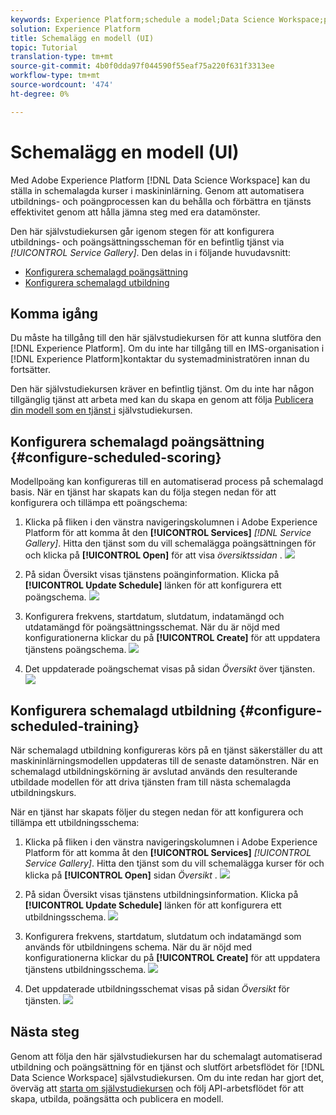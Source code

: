 ```yaml
---
keywords: Experience Platform;schedule a model;Data Science Workspace;popular topics
solution: Experience Platform
title: Schemalägg en modell (UI)
topic: Tutorial
translation-type: tm+mt
source-git-commit: 4b0f0dda97f044590f55eaf75a220f631f3313ee
workflow-type: tm+mt
source-wordcount: '474'
ht-degree: 0%

---
```



# Schemalägg en modell (UI)

Med Adobe Experience Platform [!DNL Data Science Workspace] kan du ställa in schemalagda kurser i maskininlärning. Genom att automatisera utbildnings- och poängprocessen kan du behålla och förbättra en tjänsts effektivitet genom att hålla jämna steg med era datamönster.

Den här självstudiekursen går igenom stegen för att konfigurera utbildnings- och poängsättningsscheman för en befintlig tjänst via *[!UICONTROL Service Gallery]*. Den delas in i följande huvudavsnitt:

- [Konfigurera schemalagd poängsättning](#configure-scheduled-scoring)
- [Konfigurera schemalagd utbildning](#configure-scheduled-training)

## Komma igång

Du måste ha tillgång till den här självstudiekursen för att kunna slutföra den [!DNL Experience Platform]. Om du inte har tillgång till en IMS-organisation i [!DNL Experience Platform]kontaktar du systemadministratören innan du fortsätter.

Den här självstudiekursen kräver en befintlig tjänst. Om du inte har någon tillgänglig tjänst att arbeta med kan du skapa en genom att följa [Publicera din modell som en tjänst i](./publish-model-service-ui.md) självstudiekursen.

## Konfigurera schemalagd poängsättning {#configure-scheduled-scoring}

Modellpoäng kan konfigureras till en automatiserad process på schemalagd basis. När en tjänst har skapats kan du följa stegen nedan för att konfigurera och tillämpa ett poängschema:

1. Klicka på fliken i den vänstra navigeringskolumnen i Adobe Experience Platform för att komma åt den **[!UICONTROL Services]** *[!DNL Service Gallery]*. Hitta den tjänst som du vill schemalägga poängsättningen för och klicka på **[!UICONTROL Open]** för att visa *översiktssidan* .
   ![](../images/models-recipes/schedule/click_to_open.png)

2. På sidan Översikt visas tjänstens poänginformation. Klicka på **[!UICONTROL Update Schedule]** länken för att konfigurera ett poängschema.
   ![](../images/models-recipes/schedule/service_overview_score.png)

3. Konfigurera frekvens, startdatum, slutdatum, indatamängd och utdatamängd för poängsättningsschemat. När du är nöjd med konfigurationerna klickar du på **[!UICONTROL Create]** för att uppdatera tjänstens poängschema.
   ![](../images/models-recipes/schedule/14_configure_scoring_schedule.png)

4. Det uppdaterade poängschemat visas på sidan *Översikt* över tjänsten.
   ![](../images/models-recipes/schedule/service_with_scoring_schedule.png)


## Konfigurera schemalagd utbildning {#configure-scheduled-training}

När schemalagd utbildning konfigureras körs på en tjänst säkerställer du att maskininlärningsmodellen uppdateras till de senaste datamönstren. När en schemalagd utbildningskörning är avslutad används den resulterande utbildade modellen för att driva tjänsten fram till nästa schemalagda utbildningskurs.

När en tjänst har skapats följer du stegen nedan för att konfigurera och tillämpa ett utbildningsschema:

1. Klicka på fliken i den vänstra navigeringskolumnen i Adobe Experience Platform för att komma åt den **[!UICONTROL Services]** *[!UICONTROL Service Gallery]*. Hitta den tjänst som du vill schemalägga kurser för och klicka på **[!UICONTROL Open]** sidan *Översikt* .
   ![](../images/models-recipes/schedule/click_to_open.png)

2. På sidan Översikt visas tjänstens utbildningsinformation. Klicka på **[!UICONTROL Update Schedule]** länken för att konfigurera ett utbildningsschema.
   ![](../images/models-recipes/schedule/service_overview_train.png)

3. Konfigurera frekvens, startdatum, slutdatum och indatamängd som används för utbildningens schema. När du är nöjd med konfigurationerna klickar du på **[!UICONTROL Create]** för att uppdatera tjänstens utbildningsschema.
   ![](../images/models-recipes/schedule/12_configure_training_schedule.png)

4. Det uppdaterade utbildningsschemat visas på sidan *Översikt* för tjänsten.
   ![](../images/models-recipes/schedule/service_with_training_schedule.png)

## Nästa steg

Genom att följa den här självstudiekursen har du schemalagt automatiserad utbildning och poängsättning för en tjänst och slutfört arbetsflödet för [!DNL Data Science Workspace] självstudiekursen. Om du inte redan har gjort det, överväg att [starta om självstudiekursen](./create-retails-sales-dataset.md) och följ API-arbetsflödet för att skapa, utbilda, poängsätta och publicera en modell.
